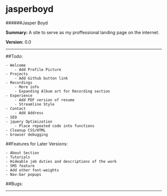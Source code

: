 jasperboyd
==========

######Jasper Boyd

__Summary:__ A site to serve as my proffessional landing page on the internet. 

__Version:__ 0.0

---

##Todo:
		
	- Welcome
		- Add Profile Picture 
	- Projects
		- Add Github button link
	- Recordings
		- More info
		- Expanding Album art for Recording section
	- Experience
		- Add PDF version of resume
		- Streamline Style
	- Contact
		- Add Address
	- SEO 
	- jquery Optimization 
		- Place repeated code into functions
	- Cleanup CSS/HTML
	- browser debugging
	
##Features for Later Versions: 

	- About Section
	- Tutorials 
	- Hideable job duties and descriptions of the work
	- SMS feature
	- Add other font-weights
	- Nav-bar popups
	
##Bugs:
	
---

	 